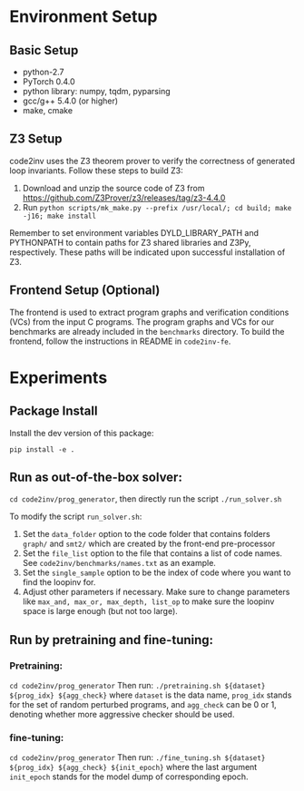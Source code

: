 

# Environment Setup

## Basic Setup
- python-2.7 
- PyTorch 0.4.0
- python library: numpy, tqdm, pyparsing
- gcc/g++ 5.4.0 (or higher)
- make, cmake

## Z3 Setup
code2inv uses the Z3 theorem prover to verify the correctness of generated loop invariants. Follow these steps to build Z3:

1. Download and unzip the source code of Z3 from https://github.com/Z3Prover/z3/releases/tag/z3-4.4.0
2. Run ```python scripts/mk_make.py --prefix /usr/local/; cd build; make -j16; make install ```

Remember to set environment variables DYLD_LIBRARY_PATH and PYTHONPATH to contain paths for Z3 shared libraries and Z3Py, respectively.  These paths will be indicated upon successful installation of Z3.

## Frontend Setup (Optional)
The frontend is used to extract program graphs and verification conditions (VCs) from the input C programs. The program graphs and VCs for our benchmarks are already included in the `benchmarks` directory.  To build the frontend, follow the instructions in README in `code2inv-fe`. 


# Experiments

## Package Install

Install the dev version of this package:

```pip install -e .```

## Run as out-of-the-box solver:

```cd code2inv/prog_generator```, then directly run the script ```./run_solver.sh```

To modify the script ```run_solver.sh```:

1. Set the ```data_folder``` option to the code folder that contains folders ```graph/``` and ```smt2/``` which are created by the front-end pre-processor
2. Set the ```file_list``` option to the file that contains a list of code names.  See ```code2inv/benchmarks/names.txt``` as an example.
3. Set the ```single_sample``` option to be the index of code where you want to find the loopinv for.
4. Adjust other parameters if necessary. Make sure to change parameters like ```max_and, max_or, max_depth, list_op``` to make sure the loopinv space is large enough (but not too large).

## Run by pretraining and fine-tuning:

### Pretraining: 

```cd code2inv/prog_generator```
Then run:
```./pretraining.sh ${dataset} ${prog_idx} ${agg_check}```
where ```dataset``` is the data name, ```prog_idx``` stands for the set of random perturbed programs, and ```agg_check``` can be 0 or 1, denoting whether more aggressive checker should be used. 

### fine-tuning:
```cd code2inv/prog_generator```
Then run:
```./fine_tuning.sh ${dataset} ${prog_idx} ${agg_check} ${init_epoch}```
where the last argument ```init_epoch``` stands for the model dump of corresponding epoch. 






